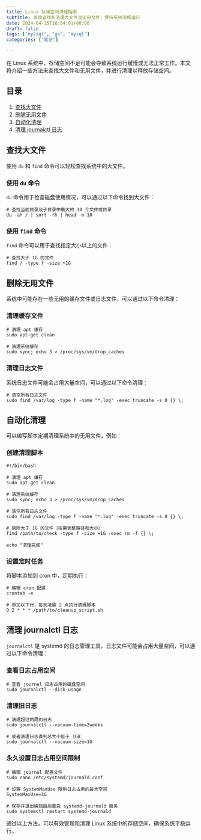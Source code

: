 ```yaml
---
title: Linux 存储空间清理指南
subtitle: 高效查找和清理大文件及无用文件，保持系统流畅运行
date: 2024-04-15T16:54:01+08:00  
draft: false  
tags: ["my2sql", "go", "mysql"]  
categories: ["笔记"]

---
```


在 Linux 系统中，存储空间不足可能会导致系统运行缓慢或无法正常工作。本文将介绍一些方法来查找大文件和无用文件，并进行清理以释放存储空间。

## 目录
1. [查找大文件](#查找大文件)
2. [删除无用文件](#删除无用文件)
3. [自动化清理](#自动化清理)
4. [清理 journalctl 日志](#清理-journalctl-日志)

## 查找大文件

使用 `du` 和 `find` 命令可以轻松查找系统中的大文件。

### 使用 `du` 命令

`du` 命令用于检查磁盘使用情况，可以通过以下命令找到大文件：

```shell
# 查找当前目录及子目录中最大的 10 个文件或目录
du -ah / | sort -rh | head -n 10
```

### 使用 `find` 命令

`find` 命令可以用于查找指定大小以上的文件：

```shell
# 查找大于 1G 的文件
find / -type f -size +1G
```

## 删除无用文件

系统中可能存在一些无用的缓存文件或日志文件，可以通过以下命令清理：

### 清理缓存文件

```shell
# 清理 apt 缓存
sudo apt-get clean

# 清理系统缓存
sudo sync; echo 3 > /proc/sys/vm/drop_caches
```

### 清理日志文件

系统日志文件可能会占用大量空间，可以通过以下命令清理：

```shell
# 清空所有日志文件
sudo find /var/log -type f -name "*.log" -exec truncate -s 0 {} \;
```

## 自动化清理

可以编写脚本定期清理系统中的无用文件，例如：

### 创建清理脚本

```shell
#!/bin/bash

# 清理 apt 缓存
sudo apt-get clean

# 清理系统缓存
sudo sync; echo 3 > /proc/sys/vm/drop_caches

# 清空所有日志文件
sudo find /var/log -type f -name "*.log" -exec truncate -s 0 {} \;

# 删除大于 1G 的文件（按需调整路径和大小）
find /path/to/check -type f -size +1G -exec rm -f {} \;

echo "清理完成"
```

### 设置定时任务

将脚本添加到 cron 中，定期执行：

```shell
# 编辑 cron 配置
crontab -e

# 添加以下行，每天凌晨 2 点执行清理脚本
0 2 * * * /path/to/cleanup_script.sh
```

## 清理 journalctl 日志

`journalctl` 是 systemd 的日志管理工具，日志文件可能会占用大量空间，可以通过以下命令清理：

### 查看日志占用空间

```shell
# 查看 journal 日志占用的磁盘空间
sudo journalctl --disk-usage
```

### 清理旧日志

```shell
# 清理超过两周的日志
sudo journalctl --vacuum-time=2weeks

# 或者清理日志直到总大小低于 1GB
sudo journalctl --vacuum-size=1G
```

### 永久设置日志占用空间限制

```shell
# 编辑 journal 配置文件
sudo nano /etc/systemd/journald.conf

# 设置 SystemMaxUse 限制日志占用的最大空间
SystemMaxUse=1G

# 保存并退出编辑器后重启 systemd-journald 服务
sudo systemctl restart systemd-journald
```

通过以上方法，可以有效管理和清理 Linux 系统中的存储空间，确保系统平稳运行。
